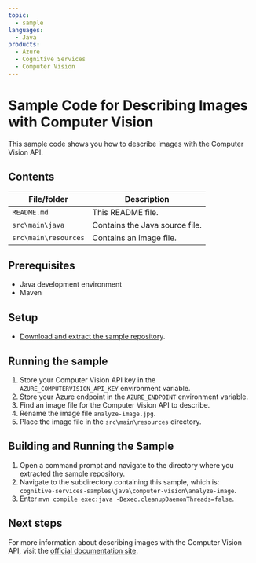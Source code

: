 ```yaml
---
topic:
  - sample
languages:
  - Java
products:
  - Azure
  - Cognitive Services
  - Computer Vision
---
```


# Sample Code for Describing Images with Computer Vision

This sample code shows you how to describe images with the Computer Vision API.

## Contents

| File/folder | Description |
|-------------|-------------|
| `README.md`            | This README file. |
| `src\main\java` | Contains the Java source file. |
| `src\main\resources` | Contains an image file. |

## Prerequisites

- Java development environment
- Maven

## Setup

- [Download and extract the sample repository](https://github.com/LukeBayler/cognitive-services-samples/archive/master.zip).

## Running the sample

1. Store your Computer Vision API key in the `AZURE_COMPUTERVISION_API_KEY` environment variable.
2. Store your Azure endpoint in the `AZURE_ENDPOINT` environment variable.
3. Find an image file for the Computer Vision API to describe.
4. Rename the image file `analyze-image.jpg`.
5. Place the image file in the `src\main\resources` directory.

## Building and Running the Sample

1. Open a command prompt and navigate to the directory where you extracted the sample repository.
2. Navigate to the subdirectory containing this sample, which is: `cognitive-services-samples\java\computer-vision\analyze-image`.
2. Enter `mvn compile exec:java -Dexec.cleanupDaemonThreads=false`.

## Next steps

For more information about describing images with the Computer Vision API, visit the [official documentation site](https://docs.microsoft.com/en-us/azure/cognitive-services/computer-vision/concept-describing-images).
